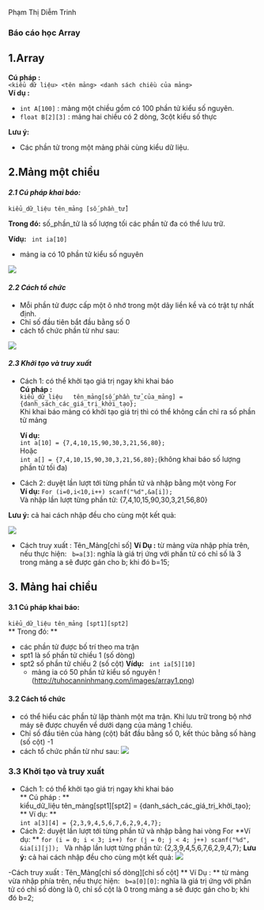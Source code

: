 Phạm Thị Diễm Trinh
### Báo cáo học Array

<a name="Array"></a>
## 1.Array

**Cú pháp :**  
 `<kiểu dữ liệu> <tên mảng> <danh sách chiều của mảng>`  
**Ví dụ :**
- `int A[100]` : mảng một chiều gồm có 100 phần tử kiểu số nguyên.  
- `float B[2][3]` : mảng hai chiều có 2 dòng, 3cột kiểu số thực 

**Lưu ý:**
- Các phần tử trong một mảng phải cùng kiểu dữ liệu.

<a name="motchieu"></a>
## 2.Mảng một chiều
#### *2.1 Cú pháp khai báo:*  
 
 `kiểu_dữ_liệu tên_mảng [số_phần_tử]` 
 
**Trong đó:** số_phần_tử là số lượng tối các phần tử đa có thể lưu trữ.

**Vídụ:**
  ` int ia[10]`
  - mảng ia có 10 phần tử kiểu số nguyên
  
  ![](http://tuhocanninhmang.com/files/array1.png)  
  
#### *2.2 Cách tổ chức* 
 
  - Mỗi phần tử được cấp một ô nhớ trong một dãy liền kề và có trật tự nhất định. 
  - Chỉ số đầu tiên bắt đầu bằng số 0
  - cách tổ chức phần từ như sau:
  
  ![](http://tuhocanninhmang.com/files/array2.png)
  
#### *2.3 Khởi tạo và truy xuất*
- Cách 1: có thể khởi tạo giá trị ngay khi khai báo   
  **Cú pháp :**  
  `kiểu_dữ_liệu   tên_mảng[số_phần_tử_của_mảng] = {danh_sách_các_giá_trị_khởi_tạo};`   
   Khi khai báo mảng có khởi tạo giá trị thì có thể không cần chỉ ra số phần tử mảng  
  
  **Ví dụ:**  
  `int a[10] = {7,4,10,15,90,30,3,21,56,80};`  
   Hoặc  
   `int a[] = {7,4,10,15,90,30,3,21,56,80};`(không khai báo số lượng phần tử tối đa)  

- Cách 2: duyệt lần lượt tới từng phần tử và nhập bằng một vòng For  
   **Ví dụ:**
    `For (i=0,i<10,i++) scanf("%d",&a[i]);`  
     Và nhập lần lượt từng phần tử: {7,4,10,15,90,30,3,21,56,80} 
     
**Lưu ý:** cả hai cách nhập đều cho cùng một kết quả:  

![](https://sites.google.com/site/huynhtantaisd/_/rsrc/1364235526717/thuthuat/lap-trinh-c-c/mang-mang-mot-chieu/mang-mot-chieu.gif)

- Cách truy xuất : Tên_Mảng[chỉ số]
    **Ví Dụ :** từ mảng vừa nhập phía trên, nếu thực hiện:
    ` b=a[3]`: nghĩa là giá trị ứng với phần tử có chỉ số là 3 trong mảng a sẽ được gán cho b; khi đó b=15;
 
 <a name="haichieu"></a>
## 3. Mảng hai chiều
#### 3.1 Cú pháp khai báo:  
 
 `kiểu_dữ_liệu tên_mảng [spt1][spt2]`  
** Trong đó: ** 
- các phần tử được bố trí theo ma trận
- spt1 là số phần tử chiều 1 (số dòng) 
- spt2 số phần tử chiều 2 (số cột)
**Vídụ:**
  ` int ia[5][10]`
  - mảng ia có 50 phần tử kiểu số nguyên
  !(http://tuhocanninhmang.com/images/array1.png)  
  
#### 3.2 Cách tổ chức 

  - có thể hiểu các phần tử lập thành một ma trận. Khi lưu trữ trong bộ nhớ máy sẽ được chuyển về dưới dạng của mảng 1 chiều.
  - Chỉ số đầu tiên của hàng (cột)  bắt đầu bằng số 0, kết thúc bằng số hàng (số cột) -1
  - cách tổ chức phần từ như sau:
  ![](https://www.stdio.vn/statics/external_data/files/pages/articles/2015/150/content/ss_2.png)
  
### 3.3 Khởi tạo và truy xuất
- Cách 1: có thể khởi tạo giá trị ngay khi khai báo   
 ** Cú pháp : **  
  kiểu_dữ_liệu   tên_mảng[spt1][spt2] = {danh_sách_các_giá_trị_khởi_tạo};     
** Ví dụ: **  
`int a[3][4] = {2,3,9,4,5,6,7,6,2,9,4,7};`
- Cách 2: duyệt lần lượt tới từng phần tử và nhập bằng hai vòng For
**Ví dụ: **
`for (i = 0; i < 3; i++)
for (j = 0; j < 4; j++)
scanf("%d", &ia[i][j]);
`
Và nhập lần lượt từng phần tử: {2,3,9,4,5,6,7,6,2,9,4,7};
**Lưu ý:** cả hai cách nhập đều cho cùng một kết quả:
![](http://www.oktot.com/wp-content/uploads/2016/04/image006-5.jpg)
  
 -Cách truy xuất : Tên_Mảng[chỉ số dòng][chỉ số cột]
 ** Ví Dụ : ** từ mảng vừa nhập phía trên, nếu thực hiện:
` b=a[0][0]`: nghĩa là giá trị ứng với phần tử có chỉ số dòng là 0, chỉ số cột là 0 trong mảng a sẽ được gán cho b; khi đó b=2;
 
